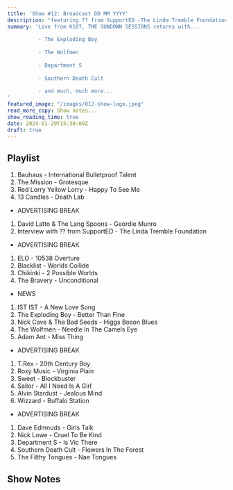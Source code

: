```yaml
---
title: 'Show #12: Broadcast DD MM YYYY'
description: "featuring ?? from SupportED -The Linda Tremble Foundation"
summary: 'Live from K107, THE SUNDOWN SESSIONS returns with...
 
          - The Exploding Boy 
                    
          - The Wolfmen
          
          - Department S
          
          - Southern Death Cult
          
          - and much, much more...
'
featured_image: "/images/012-show-logo.jpeg"
read_more_copy: Show notes...
show_reading_time: true
date: 2024-01-29T15:30:09Z
draft: true
---
```


## Playlist

1. Bauhaus - International Bulletproof Talent
2. The Mission - Grotesque
3. Red Lorry Yellow Lorry - Happy To See Me
4. 13 Candles - Death Lab

- ADVERTISING BREAK

1. David Latto & The Lang Spoons - Geordie Munro
2. Interview with ?? from SupportED - The Linda Tremble Foundation

- ADVERTISING BREAK

1. ELO - 10538 Overture
2. Blacklist - Worlds Collide
3. Chikinki - 2 Possible Worlds
4. The Bravery - Unconditional

- NEWS

1. IST IST - A New Love Song
2. The Exploding Boy - Better Than Fine
3. Nick Cave & The Bad Seeds - Higgs Boson Blues
4. The Wolfmen - Needle In The Camels Eye
5. Adam Ant - Miss Thing

- ADVERTISING BREAK

1. T.Rex - 20th Century Boy
2. Roxy Music - Virginia Plain
3. Sweet - Blockbuster
4. Sailor - All I Need Is A Girl
5. Alvin Stardust - Jealous Mind
6. Wizzard - Buffalo Station

- ADVERTISING BREAK

1. Dave Edmnuds - Girls Talk
2. Nick Lowe - Cruel To Be Kind
3. Department S - Is Vic There
4. Southern Death Cult - Flowers In The Forest
5. The Filthy Tongues - Nae Tongues

## Show Notes 


